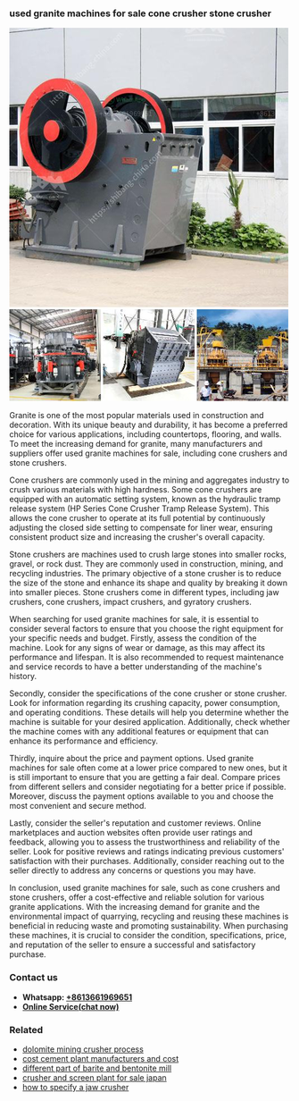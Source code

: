 <h3>used granite machines for sale cone crusher stone crusher</h3><img src='1708497144.jpg' alt=''><p>Granite is one of the most popular materials used in construction and decoration. With its unique beauty and durability, it has become a preferred choice for various applications, including countertops, flooring, and walls. To meet the increasing demand for granite, many manufacturers and suppliers offer used granite machines for sale, including cone crushers and stone crushers.</p><p>Cone crushers are commonly used in the mining and aggregates industry to crush various materials with high hardness. Some cone crushers are equipped with an automatic setting system, known as the hydraulic tramp release system (HP Series Cone Crusher Tramp Release System). This allows the cone crusher to operate at its full potential by continuously adjusting the closed side setting to compensate for liner wear, ensuring consistent product size and increasing the crusher's overall capacity.</p><p>Stone crushers are machines used to crush large stones into smaller rocks, gravel, or rock dust. They are commonly used in construction, mining, and recycling industries. The primary objective of a stone crusher is to reduce the size of the stone and enhance its shape and quality by breaking it down into smaller pieces. Stone crushers come in different types, including jaw crushers, cone crushers, impact crushers, and gyratory crushers.</p><p>When searching for used granite machines for sale, it is essential to consider several factors to ensure that you choose the right equipment for your specific needs and budget. Firstly, assess the condition of the machine. Look for any signs of wear or damage, as this may affect its performance and lifespan. It is also recommended to request maintenance and service records to have a better understanding of the machine's history.</p><p>Secondly, consider the specifications of the cone crusher or stone crusher. Look for information regarding its crushing capacity, power consumption, and operating conditions. These details will help you determine whether the machine is suitable for your desired application. Additionally, check whether the machine comes with any additional features or equipment that can enhance its performance and efficiency.</p><p>Thirdly, inquire about the price and payment options. Used granite machines for sale often come at a lower price compared to new ones, but it is still important to ensure that you are getting a fair deal. Compare prices from different sellers and consider negotiating for a better price if possible. Moreover, discuss the payment options available to you and choose the most convenient and secure method.</p><p>Lastly, consider the seller's reputation and customer reviews. Online marketplaces and auction websites often provide user ratings and feedback, allowing you to assess the trustworthiness and reliability of the seller. Look for positive reviews and ratings indicating previous customers' satisfaction with their purchases. Additionally, consider reaching out to the seller directly to address any concerns or questions you may have.</p><p>In conclusion, used granite machines for sale, such as cone crushers and stone crushers, offer a cost-effective and reliable solution for various granite applications. With the increasing demand for granite and the environmental impact of quarrying, recycling and reusing these machines is beneficial in reducing waste and promoting sustainability. When purchasing these machines, it is crucial to consider the condition, specifications, price, and reputation of the seller to ensure a successful and satisfactory purchase.</p><h3>Contact us</h3><ul><li><strong>Whatsapp:&nbsp;<a href="https://wa.me/8613661969651">+8613661969651</a></strong></li><li><a href="https://swt.shibang-china.com/?git&amp;zhl&amp;used granite machines for sale cone crusher stone crusher"><strong>Online Service(chat now)</strong></a></li></ul><h3>Related</h3><ul><li><a href='dolomite mining crusher process.md'>dolomite mining crusher process</a></li><li><a href='cost cement plant manufacturers and cost.md'>cost cement plant manufacturers and cost</a></li><li><a href='different part of barite and bentonite mill.md'>different part of barite and bentonite mill</a></li><li><a href='crusher and screen plant for sale japan.md'>crusher and screen plant for sale japan</a></li><li><a href='how to specify a jaw crusher.md'>how to specify a jaw crusher</a></li></ul>
